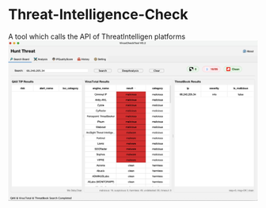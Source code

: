 # Threat-Intelligence-Check
A tool which calls the API of ThreatIntelligen platforms
![Dashboard](https://github.com/c0okB/Threat-Intelligence-Check/blob/main/Dashboard.png)
